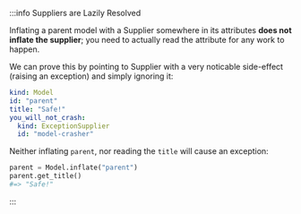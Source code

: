 
:::info Suppliers are Lazily Resolved

Inflating a parent model with a Supplier somewhere in its attributes **does not inflate the supplier**; 
you need to actually read the attribute for any work to happen.

We can prove this by pointing to Supplier with a very noticable side-effect (raising an exception) 
and simply ignoring it:

```yaml
kind: Model
id: "parent"
title: "Safe!"
you_will_not_crash:
  kind: ExceptionSupplier
  id: "model-crasher"
```


Neither inflating `parent`, nor reading the `title` will cause an exception:

```python title="$ python main.py console"
parent = Model.inflate("parent")
parent.get_title()
#=> "Safe!"
```

:::
